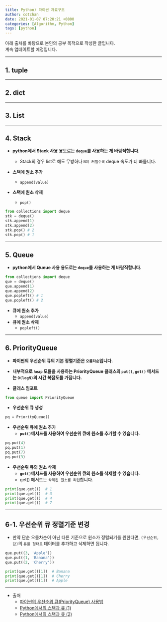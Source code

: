 ```yaml
---
title: Python) 파이썬 자료구조 
author: cotchan
date: 2021-01-07 07:20:21 +0800
categories: [Algorithm, Python]
tags: [python]     
---
```


아래 출처를 바탕으로 본인의 공부 목적으로 작성한 글입니다.    
계속 업데이트할 예정입니다.

---

## 1. tuple

---

## 2. dict

---

## 3. List

---

## 4. Stack

+ **python에서 Stack 사용 용도로는 `deque`를 사용하는 게 바람직합니다.**
    + Stack의 경우 list로 해도 무방하나 `N이 커질수록` deque 속도가 더 빠릅니다.

+ **스택에 원소 추가**
    +  `append(value)`
+ **스택에 원소 삭제**
    + `pop()`

```python
from collections import deque
stk = deque()
stk.append(1)
stk.append(2)
stk.pop() # 2
stk.pop() # 1
```

---

## 5. Queue

+ **python에서 Queue 사용 용도로는 `deque`를 사용하는 게 바람직합니다.**

```python
from collections import deque
que = deque()
que.append(1)
que.append(2)
que.popleft() # 1
que.popleft() # 2
```

+ **큐에 원소 추가**
    +  `append(value)`
+ **큐에 원소 삭제**
    + `popleft()`
---

## 6. PriorityQueue

+ **파이썬의 우선순위 큐의 기본 정렬기준은 `오름차순`입니다.**
+ **내부적으로 `heap` 모듈을 사용하는 PriorityQueue 클래스의 `put()`, `get()` 메서드는 `O(logN)`의 시간 복잡도를 가집니다.**

+ **클래스 임포트**

```python
from queue import PriorityQueue
```

+ **우선순위 큐 생성**

```python
pq = PriorityQueue()
```

+ **우선순위 큐에 원소 추가**
    + **`put()`메서드를 사용하여 우선순위 큐에 원소를 추가할 수 있습니다.**

```python
pq.put(4)
pq.put(1)
pq.put(7)
pq.put(3)
```
+ **우선순위 큐의 원소 삭제**
    + **`get()`메서드를 사용하여 우선순위 큐의 원소를 삭제할 수 있습니다.**
    + get() 메서드는 `삭제된 원소를 리턴`합니다.

```python
print(que.get())  # 1
print(que.get())  # 3
print(que.get())  # 4
print(que.get())  # 7
```

---

## 6-1. 우선순위 큐 정렬기준 변경

+ 만약 단순 오름차순이 아닌 다른 기준으로 원소가 정렬되기를 원한다면, `(우선순위, 값)`의 `튜플 형태로` 데이터를 추가하고 삭제하면 됩니다.  

```python
que.put((3, 'Apple'))
que.put((1, 'Banana'))
que.put((2, 'Cherry'))

print(que.get()[1])  # Banana
print(que.get()[1])  # Cherry
print(que.get()[1])  # Apple
```

---

+ 출처
    + [파이썬의 우선순위 큐(PriorityQueue) 사용법](https://www.daleseo.com/python-priority-queue/)
    + [Python에서의 스택과 큐 (1)](https://jacoblog.tistory.com/2?category=757833)
    + [Python에서의 스택과 큐 (2)](https://jacoblog.tistory.com/3?category=757833)
